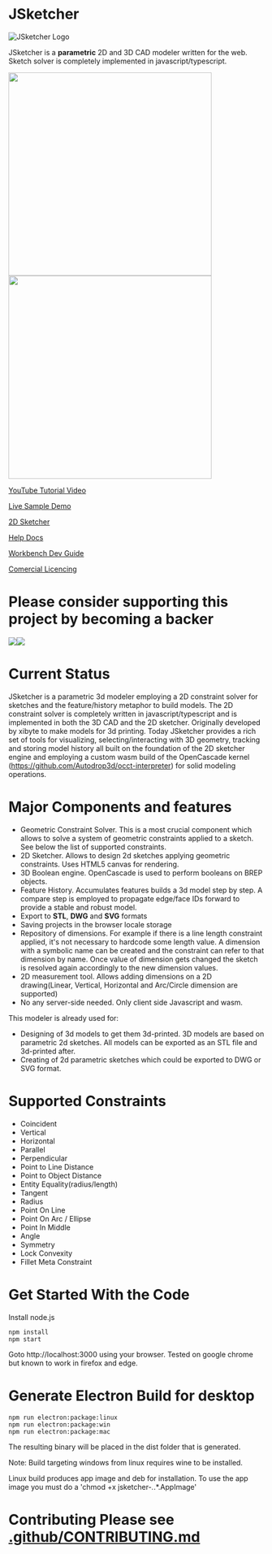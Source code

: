 JSketcher
===========
![JSketcher Logo](./web/img/JSketcher-logo.svg)

JSketcher is a **parametric** 2D and 3D CAD modeler written for the web. 
Sketch solver is completely implemented in javascript/typescript.

<a href='https://www.youtube.com/watch?v=Vk3TTp8hNxQ&list=PLeoCiKHizvH8PZEyFvThHzVlnTF5XaL-R'> 
  <img src='../../wiki/img/sample2d.png' width='400px'>
  <img src='../../wiki/img/sample3d.png' width='400px'> 
</a>

[YouTube Tutorial Video](https://www.youtube.com/watch?v=Vk3TTp8hNxQ&list=PLeoCiKHizvH8PZEyFvThHzVlnTF5XaL-R)

[Live Sample Demo](http://web-cad.org/?com.github.jsketcher-sample-models.MODELS.Flag-Holder)

[2D Sketcher](http://web-cad.org/sketcher.html#__sample2D__)

[Help Docs](./web/docs/index.md)

[Workbench Dev Guide](./dev-guide/index.md)

[Comercial Licencing](https://www.autodrop3d.com/parametric-cad-beta.html) 


Please consider supporting this project by becoming a backer
==============
<a href="https://opencollective.com/jsketcher-ad3d/"><image src="https://opencollective.com/jsketcher-ad3d/tiers/backer.svg?avatarHeight=300&width=3000"></image><image src="https://opencollective.com/jsketcher-ad3d/tiers/badge.svg"></image></a>

Current Status
==============

JSketcher is a parametric 3d modeler employing a 2D constraint solver for sketches and the feature/history metaphor to build models. The 2D constraint solver is completely written in javascript/typescript and is implemented in both the 3D CAD and the 2D sketcher. Originally developed by xibyte to make models for 3d printing. Today JSketcher provides a rich set of tools for visualizing, selecting/interacting with 3D geometry, tracking and storing model history all built on the foundation of the 2D sketcher engine and employing a custom wasm build of the OpenCascade kernel (https://github.com/Autodrop3d/occt-interpreter) for solid modeling operations. 


Major Components and features
==============
* Geometric Constraint Solver. This is a most crucial component which allows to solve a system of geometric constraints applied to a sketch. 
  See below the list of supported constraints.
* 2D Sketcher. Allows to design 2d sketches applying geometric constraints. Uses HTML5 canvas for rendering.      
* 3D Boolean engine. OpenCascade is used to perform booleans on BREP objects.
* Feature History. Accumulates features builds a 3d model step by step. A compare step is employed to propagate edge/face IDs forward to provide a stable and robust model. 
* Export to **STL**, **DWG** and **SVG** formats
* Saving projects in the browser locale storage
* Repository of dimensions. For example if there is a line length constraint applied, it's not necessary to hardcode some length value. 
  A dimension with a symbolic name can be created and the constraint can refer to that dimension by name. 
  Once value of dimension gets changed the sketch is resolved again accordingly to the new dimension values.  
* 2D measurement tool. Allows adding dimensions on a 2D drawing(Linear, Vertical, Horizontal and Arc/Circle dimension are supported)
* No any server-side needed. Only client side Javascript and wasm. 

This modeler is already used for:

* Designing of 3d models to get them 3d-printed. 3D models are based on parametric 2d sketches. All models can be exported as an STL file and 3d-printed after.     
* Creating of 2d parametric sketches which could be exported to DWG or SVG format.   

Supported Constraints
=====================

* Coincident
* Vertical
* Horizontal
* Parallel
* Perpendicular
* Point to Line Distance
* Point to Object Distance
* Entity Equality(radius/length)
* Tangent
* Radius
* Point On Line
* Point On Arc / Ellipse
* Point In Middle
* Angle
* Symmetry
* Lock Convexity
* Fillet Meta Constraint

Get Started With the Code
=========================

Install node.js
```
npm install
npm start
```
Goto http://localhost:3000 using your browser. Tested on google chrome but known to work in firefox and edge. 


Generate Electron Build for desktop
=========================
```
npm run electron:package:linux
npm run electron:package:win
npm run electron:package:mac
```

The resulting binary will be placed in the dist folder that is generated. 

Note:
Build targeting windows from linux requires wine to be installed.

Linux build produces app image and deb for installation. 
To use the app image you must do a 'chmod +x jsketcher-*.*.*.AppImage'

Contributing Please see  [.github/CONTRIBUTING.md ](.github/CONTRIBUTING.md )
=========================
